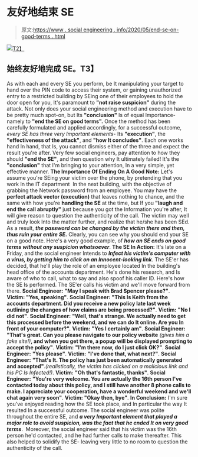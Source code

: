 # 友好地结束 SE

> 原文:[https://www . social engineering . info/2020/05/end-se-on-good-terms . html](https://www.socialengineering.info/2020/05/end-se-on-good-terms.html)

[![](../Images/8b6892d364f3705221a7c6fbcfb3360d.png)T2】](https://1.bp.blogspot.com/-R2ILn408RvM/Xq7zBQCNfhI/AAAAAAAAJzo/jppsj0feGs8L3nDNc9oc-fKrsECLQRiFACLcBGAsYHQ/s1600/Social%2BEngineering.%2Bwww.socialngineering.info.png)

## **始终友好地完成 SE。T3】**

As with each and every SE you perform, be It manipulating your target to hand over the PIN code to access their system, or gaining unauthorized entry to a restricted building by SEing one of their employees to hold the door open for you, It's paramount to **"not raise suspicion"** during the attack. Not only does your social engineering method and execution have to be pretty much spot-on, but Its **"conclusion"** Is of equal Importance- namely to **"end the SE on good terms".**
Once the method has been carefully formulated and applied accordingly, for a successful outcome, *every SE has three very Important elements*- Its **"execution"**, the **"effectiveness of the attack"**, and **"how It concludes"**. Each one works hand In hand, that Is, you cannot dismiss either of the three and expect the result you're after. Very few social engineers, pay attention to how they should **"end the SE"**, and then question why It ultimately failed! It's the **"conclusion"** that I'm bringing to your attention, In a very simple, yet effective manner.
  **The Importance Of Ending On A Good Note:**
  Let's assume you're SEing your victim over the phone, by pretending that you work In the IT department  In the next building, with the objective of grabbing the Network password from an employee. You may have the **perfect attack vector (execution)** that leaves nothing to chance, and the same with how you're **handling the SE** at the time, but If you **"laugh and end the call abruptly"** just because you got the Information you're after, It will give reason to question the authenticity of the call.
  The victim may well and truly look Into the matter further, and realize that he/she has been SEd. As a result, ***the password can be changed by the victim there and then, thus ruin your entire SE.*** Clearly, you can see why you should end your SE on a good note. Here's a very good example, of ***how an SE ends on good terms without any suspicion whatsoever***.
  **The SE In Action:**
  It's late on a Friday, and the social engineer Intends to ***Infect his victim's computer with a virus, by getting him to click on an Innocent-looking link***. The SE'er has decided, that he'll play the role of an employee located In the building's head office of the accounts department. He's done his research, and Is aware of who to call, what to say and also spoof his caller ID.
  Here's how the SE Is performed. The SE'er calls his victim and we'll move forward from there.
  **Social Engineer:** **"May I speak with Brad Spencer please?"**.
**Victim: "Yes, speaking"**.
**Social Engineer: "This Is Keith from the accounts department. Did you receive a new policy late last week outlining the changes of how claims are being processed?"**.
**Victim:** **"No I did not"**.
**Social Engineer:** **"Well, that's strange. We actually need to get this processed before the weekend, and we can do It online. Are you In front of your computer?".**
**Victim:** **"Yes I certainly am"**.
**Social Engineer:** **"That's great. Can you please navigate to our policy website** *(gives him a fake site!)***, and when you get there, a popup will be displayed prompting to accept the policy"**.
**Victim:** **"I'm there now, do I just click OK?"**.
**Social Engineer:** **"Yes please"**.
**Victim:** **"I've done that, what next?"**.
**Social Engineer:** **"That's It. The policy has just been automatically generated and accepted"**.*(realistically, the victim has clicked on a malicious link and his PC Is Infected!)*.
**Victim:** **"Oh that's fantastic, thanks"**.
**Social Engineer:** **"You're very welcome. You are actually the 16th person I've contacted today about this policy, and I still have another 8 phone calls to make. I appreciate your cooperation, have a wonderful weekend and we'll chat again very soon"**.
**Victim: "Okay then, bye"**.
  **In Conclusion:**
  I'm sure you've enjoyed reading how the SE took place, and In particular the way It resulted In a successful outcome. The social engineer was polite throughout the entire SE, and ***a very Important element that played a major role to avoid suspicion, was the fact that he ended It on very good terms***. 
  Moreover, the social engineer said that his victim was the 16th person he'd contacted, and he had further calls to make thereafter. This also helped to solidify the SE- leaving very little to no room to question the authenticity of the call.
